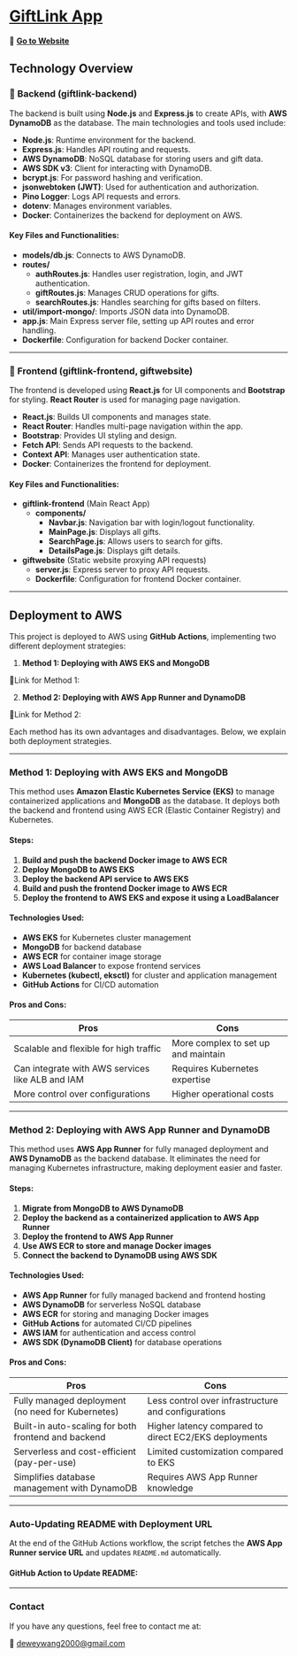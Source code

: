 # [GiftLink App](https://dy6kdtagsb.us-east-1.awsapprunner.com)
🔗 <a href="https://dy6kdtagsb.us-east-1.awsapprunner.com" target="_blank">**Go to Website**</a>

## Technology Overview

### 🔹 Backend (giftlink-backend)
The backend is built using **Node.js** and **Express.js** to create APIs, with **AWS DynamoDB** as the database. The main technologies and tools used include:

- **Node.js**: Runtime environment for the backend.
- **Express.js**: Handles API routing and requests.
- **AWS DynamoDB**: NoSQL database for storing users and gift data.
- **AWS SDK v3**: Client for interacting with DynamoDB.
- **bcrypt.js**: For password hashing and verification.
- **jsonwebtoken (JWT)**: Used for authentication and authorization.
- **Pino Logger**: Logs API requests and errors.
- **dotenv**: Manages environment variables.
- **Docker**: Containerizes the backend for deployment on AWS.

#### Key Files and Functionalities:
- **models/db.js**: Connects to AWS DynamoDB.
- **routes/**
  - **authRoutes.js**: Handles user registration, login, and JWT authentication.
  - **giftRoutes.js**: Manages CRUD operations for gifts.
  - **searchRoutes.js**: Handles searching for gifts based on filters.
- **util/import-mongo/**: Imports JSON data into DynamoDB.
- **app.js**: Main Express server file, setting up API routes and error handling.
- **Dockerfile**: Configuration for backend Docker container.

---

### 🔹 Frontend (giftlink-frontend, giftwebsite)
The frontend is developed using **React.js** for UI components and **Bootstrap** for styling. **React Router** is used for managing page navigation.

- **React.js**: Builds UI components and manages state.
- **React Router**: Handles multi-page navigation within the app.
- **Bootstrap**: Provides UI styling and design.
- **Fetch API**: Sends API requests to the backend.
- **Context API**: Manages user authentication state.
- **Docker**: Containerizes the frontend for deployment.

#### Key Files and Functionalities:
- **giftlink-frontend** (Main React App)
  - **components/**
    - **Navbar.js**: Navigation bar with login/logout functionality.
    - **MainPage.js**: Displays all gifts.
    - **SearchPage.js**: Allows users to search for gifts.
    - **DetailsPage.js**: Displays gift details.
- **giftwebsite** (Static website proxying API requests)
  - **server.js**: Express server to proxy API requests.
  - **Dockerfile**: Configuration for frontend Docker container.

---

## Deployment to AWS


This project is deployed to AWS using **GitHub Actions**, implementing two different deployment strategies:  

1. **Method 1: Deploying with AWS EKS and MongoDB**
   
🔗Link for Method 1:

2. **Method 2: Deploying with AWS App Runner and DynamoDB**
   
🔗Link for Method 2:



Each method has its own advantages and disadvantages. Below, we explain both deployment strategies.

---

### Method 1: Deploying with AWS EKS and MongoDB

This method uses **Amazon Elastic Kubernetes Service (EKS)** to manage containerized applications and **MongoDB** as the database. It deploys both the backend and frontend using AWS ECR (Elastic Container Registry) and Kubernetes.

#### Steps:
1. **Build and push the backend Docker image to AWS ECR**
2. **Deploy MongoDB to AWS EKS**
3. **Deploy the backend API service to AWS EKS**
4. **Build and push the frontend Docker image to AWS ECR**
5. **Deploy the frontend to AWS EKS and expose it using a LoadBalancer**

#### Technologies Used:
- **AWS EKS** for Kubernetes cluster management
- **MongoDB** for backend database
- **AWS ECR** for container image storage
- **AWS Load Balancer** to expose frontend services
- **Kubernetes (kubectl, eksctl)** for cluster and application management
- **GitHub Actions** for CI/CD automation

#### Pros and Cons:

| Pros | Cons |
|------|------|
| Scalable and flexible for high traffic | More complex to set up and maintain |
| Can integrate with AWS services like ALB and IAM | Requires Kubernetes expertise |
| More control over configurations | Higher operational costs |

---

### Method 2: Deploying with AWS App Runner and DynamoDB

This method uses **AWS App Runner** for fully managed deployment and **AWS DynamoDB** as the backend database. It eliminates the need for managing Kubernetes infrastructure, making deployment easier and faster.

#### Steps:
1. **Migrate from MongoDB to AWS DynamoDB**
2. **Deploy the backend as a containerized application to AWS App Runner**
3. **Deploy the frontend to AWS App Runner**
4. **Use AWS ECR to store and manage Docker images**
5. **Connect the backend to DynamoDB using AWS SDK**

#### Technologies Used:
- **AWS App Runner** for fully managed backend and frontend hosting
- **AWS DynamoDB** for serverless NoSQL database
- **AWS ECR** for storing and managing Docker images
- **GitHub Actions** for automated CI/CD pipelines
- **AWS IAM** for authentication and access control
- **AWS SDK (DynamoDB Client)** for database operations

#### Pros and Cons:

| Pros | Cons |
|------|------|
| Fully managed deployment (no need for Kubernetes) | Less control over infrastructure and configurations |
| Built-in auto-scaling for both frontend and backend | Higher latency compared to direct EC2/EKS deployments |
| Serverless and cost-efficient (pay-per-use) | Limited customization compared to EKS |
| Simplifies database management with DynamoDB | Requires AWS App Runner knowledge |

---

### Auto-Updating README with Deployment URL

At the end of the GitHub Actions workflow, the script fetches the **AWS App Runner service URL** and updates `README.md` automatically.

#### GitHub Action to Update README:

---

### Contact

If you have any questions, feel free to contact me at:

📧 deweywang2000@gmail.com
